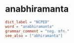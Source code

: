 # anabhiramanta

``` toml
dict_label = "NCPED"
word = "anabhiramanta"
grammar_comment = "neg. mfn."
see_also = ["abhiramanta"]
```

